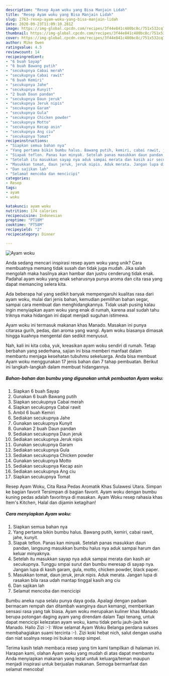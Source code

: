 ```yaml
---
description: "Resep Ayam woku yang Bisa Manjain Lidah"
title: "Resep Ayam woku yang Bisa Manjain Lidah"
slug: 2763-resep-ayam-woku-yang-bisa-manjain-lidah
date: 2020-09-23T11:09:10.281Z
image: https://img-global.cpcdn.com/recipes/3f44e841c480bc8c/751x532cq70/ayam-woku-foto-resep-utama.jpg
thumbnail: https://img-global.cpcdn.com/recipes/3f44e841c480bc8c/751x532cq70/ayam-woku-foto-resep-utama.jpg
cover: https://img-global.cpcdn.com/recipes/3f44e841c480bc8c/751x532cq70/ayam-woku-foto-resep-utama.jpg
author: Mike Owen
ratingvalue: 4.5
reviewcount: 14
recipeingredient:
- "6 buah Sayap"
- "6 buah Bawang putih"
- "secukupnya Cabai merah"
- "secukupnya Cabai rawit"
- "6 buah Kemiri"
- "secukupnya Jahe"
- "secukupnya Kunyit"
- "2 buah Daun pandan"
- "secukupnya Daun jeruk"
- "secukupnya Jeruk nipis"
- "secukupnya Garam"
- "secukupnya Gula"
- "secukupnya Chicken powder"
- "secukupnya Motto"
- "secukupnya Kecap asin"
- "secukupnya Ang ciu"
- "secukupnya Tomat"
recipeinstructions:
- "Siapkan semua bahan nya"
- "Yang pertama bikin bumbu halus. Bawang putih, kemiri, cabai rawit, jahe, kunyit."
- "Siapak teflon. Panas kan minyak. Setelah panas masukkan daun pandan, langsung masukkan bumbu halus nya aduk sampai harum dan keluar minyaknya."
- "Setelah itu masukkan sayap nya aduk sampai merata dan kasih air secukupnya. Tunggu smpai surut dan bumbu meresap di sayap nya. Jangan lupa di kasih garam, gula, motto, chicken powder, black paper."
- "Masukkan tomat, daun jeruk, jeruk nipis. Aduk merata. Jangan lupa di rasakan bila rasa udah mantap tinggal kasih ang ciu"
- "Dan sajikan lah"
- "Selamat mencoba dan mencicipi"
categories:
- Resep
tags:
- ayam
- woku

katakunci: ayam woku 
nutrition: 174 calories
recipecuisine: Indonesian
preptime: "PT18M"
cooktime: "PT58M"
recipeyield: "2"
recipecategory: Dinner

---
```



![Ayam woku](https://img-global.cpcdn.com/recipes/3f44e841c480bc8c/751x532cq70/ayam-woku-foto-resep-utama.jpg)

Anda sedang mencari inspirasi resep ayam woku yang unik? Cara membuatnya memang tidak susah dan tidak juga mudah. Jika salah mengolah maka hasilnya akan hambar dan justru cenderung tidak enak. Padahal ayam woku yang enak seharusnya punya aroma dan cita rasa yang dapat memancing selera kita.

Ada beberapa hal yang sedikit banyak mempengaruhi kualitas rasa dari ayam woku, mulai dari jenis bahan, kemudian pemilihan bahan segar, sampai cara membuat dan menghidangkannya. Tidak usah pusing kalau ingin menyiapkan ayam woku yang enak di rumah, karena asal sudah tahu triknya maka hidangan ini dapat menjadi suguhan istimewa.

Ayam woku ini termasuk makanan khas Manado. Masakan ini punya citarasa gurih, pedas, dan aroma yang wangi. Ayam woku biasanya dimasak hingga kuahnya mengental dan sedikit menyusut.


Nah, kali ini kita coba, yuk, kreasikan ayam woku sendiri di rumah. Tetap berbahan yang sederhana, sajian ini bisa memberi manfaat dalam membantu menjaga kesehatan tubuhmu sekeluarga. Anda bisa membuat Ayam woku menggunakan 17 jenis bahan dan 7 tahap pembuatan. Berikut ini langkah-langkah dalam membuat hidangannya.

<!--inarticleads1-->

##### Bahan-bahan dan bumbu yang digunakan untuk pembuatan Ayam woku:

1. Siapkan 6 buah Sayap
1. Gunakan 6 buah Bawang putih
1. Siapkan secukupnya Cabai merah
1. Siapkan secukupnya Cabai rawit
1. Ambil 6 buah Kemiri
1. Sediakan secukupnya Jahe
1. Gunakan secukupnya Kunyit
1. Gunakan 2 buah Daun pandan
1. Sediakan secukupnya Daun jeruk
1. Sediakan secukupnya Jeruk nipis
1. Gunakan secukupnya Garam
1. Sediakan secukupnya Gula
1. Sediakan secukupnya Chicken powder
1. Gunakan secukupnya Motto
1. Sediakan secukupnya Kecap asin
1. Sediakan secukupnya Ang ciu
1. Siapkan secukupnya Tomat


Resep Ayam Woku, Cita Rasa Pedas Aromatik Khas Sulawesi Utara. Simpan ke bagian favorit Tersimpan di bagian favorit. Ayam woku dengan bumbu kuning pedas adalah favoritnya di masakan. Ayam Woku resep rahasia khas Item&#39;s Kitchen, Halal dan dijamin ketagihan! 

<!--inarticleads2-->

##### Cara menyiapkan Ayam woku:

1. Siapkan semua bahan nya
1. Yang pertama bikin bumbu halus. Bawang putih, kemiri, cabai rawit, jahe, kunyit.
1. Siapak teflon. Panas kan minyak. Setelah panas masukkan daun pandan, langsung masukkan bumbu halus nya aduk sampai harum dan keluar minyaknya.
1. Setelah itu masukkan sayap nya aduk sampai merata dan kasih air secukupnya. Tunggu smpai surut dan bumbu meresap di sayap nya. Jangan lupa di kasih garam, gula, motto, chicken powder, black paper.
1. Masukkan tomat, daun jeruk, jeruk nipis. Aduk merata. Jangan lupa di rasakan bila rasa udah mantap tinggal kasih ang ciu
1. Dan sajikan lah
1. Selamat mencoba dan mencicipi


Bumbu aneka rupa selalu punya daya goda. Apalagi dengan paduan bermacam rempah dan ditambah wanginya daun kemangi, memberikan sensasi rasa yang tak biasa. Ayam woku merupakan kuliner khas Manado berupa potongan daging ayam yang direndam dalam Tapi tenang, untuk dapat mencicipi kelezatan ayam woku, kamu tidak perlu jauh-jauh ke Manado. Hallo Zizi :-): Wow selamat Ayam Woku Belanga perdana sukses membahagiakan suami tercinta :-). Zizi koki hebat nich, salut dengan usaha dan niat soalnya resep ini bukan resep simpel. 

Terima kasih telah membaca resep yang tim kami tampilkan di halaman ini. Harapan kami, olahan Ayam woku yang mudah di atas dapat membantu Anda menyiapkan makanan yang lezat untuk keluarga/teman maupun menjadi inspirasi untuk berjualan makanan. Semoga bermanfaat dan selamat mencoba!
